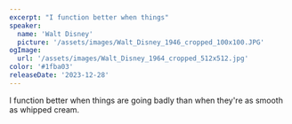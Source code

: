 ```yaml
---
excerpt: "I function better when things"
speaker:
  name: 'Walt Disney'
  picture: '/assets/images/Walt_Disney_1946_cropped_100x100.JPG'
ogImage:
  url: '/assets/images/Walt_Disney_1964_cropped_512x512.jpg'
color: '#1fba03'
releaseDate: '2023-12-28'
---
```

I function better when things are going badly than when they're as smooth as whipped cream.
